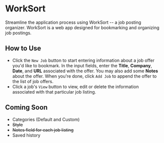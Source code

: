 # WorkSort

Streamline the application process using WorkSort -- a job posting organizer. WorkSort is a web app designed for bookmarking and organizing job postings.

## How to Use

* Click the `New Job` button to start entering information about a job offer you'd like to bookmark. In the input fields, enter the **Title**, **Company**, **Date**, and **URL** associated with the offer. You may also add some **Notes** about the offer. When you're done, click `Add Job` to append the offer to the list of job offers.
* Click a job's `View` button to view, edit or delete the information associated with that particular job listing.
## Coming Soon

* Categories (Default and Custom)
* ~~Style~~
* ~~Notes field for each job listing~~
* Saved history
